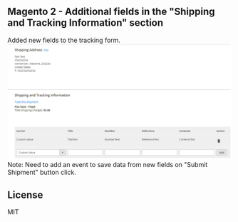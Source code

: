 ## Magento 2 - Additional fields in the "Shipping and Tracking Information" section
Added new fields to the tracking form.
![Sample](https://github.com/nans/devdocs/blob/master/AdditionalTrackingFields/NewTrackingFields.png "AdditionalTrackingFields screenshot")  
Note: Need to add an event to save data from new fields on "Submit Shipment" button click.   

License
----
MIT

